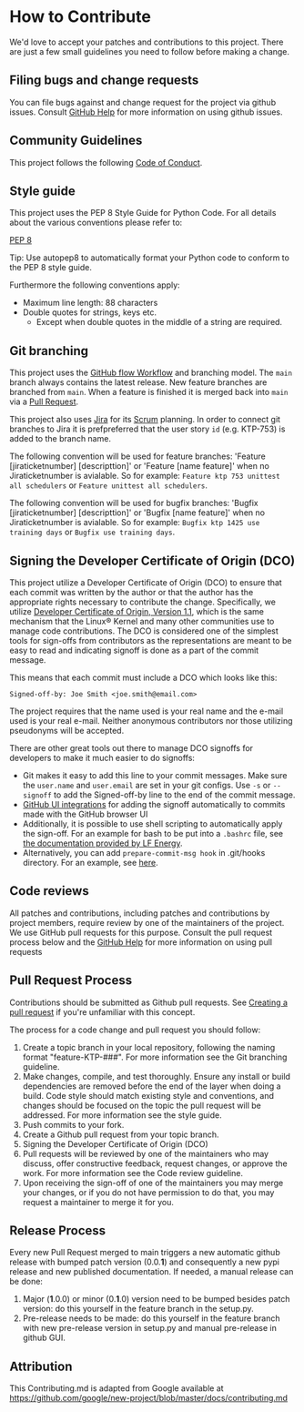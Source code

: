 <!--
SPDX-FileCopyrightText: 2017-2021 Alliander N.V. <korte.termijn.prognoses@alliander.com>

SPDX-License-Identifier: MPL-2.0
-->

# How to Contribute

We'd love to accept your patches and contributions to this project. There are
just a few small guidelines you need to follow before making a change.


## Filing bugs and change requests

You can file bugs against and change request for the project via github issues. Consult [GitHub Help](https://docs.github.com/en/free-pro-team@latest/github/managing-your-work-on-github/creating-an-issue) for more
information on using github issues.

## Community Guidelines

This project follows the following [Code of Conduct](https://github.com/OpenSTEF/.github/blob/main/CODE_OF_CONDUCT.md).

## Style guide

This project uses the PEP 8 Style Guide for Python Code. For all details about the various conventions please refer to:

[PEP 8](https://www.python.org/dev/peps/pep-0008)

Tip: Use autopep8 to automatically format your Python code to conform to the PEP 8 style guide.

Furthermore the following conventions apply:

* Maximum line length: 88 characters
* Double quotes for strings, keys etc.
    * Except when double quotes in the middle of a string are required.

## Git branching

This project uses the [GitHub flow Workflow](https://guides.github.com/introduction/flow/) and branching model. The `main` branch always contains the latest release. New feature branches are branched from `main`. When a feature is finished it is merged back into `main` via a [Pull Request](https://docs.github.com/en/github/collaborating-with-pull-requests/proposing-changes-to-your-work-with-pull-requests/about-pull-requests#:~:text=Pull%20requests%20let%20you%20tell,merged%20into%20the%20base%20branch.).

This project also uses [Jira](https://www.atlassian.com/software/jira) for its [Scrum](https://en.wikipedia.org/wiki/Scrum_software_development) planning. In order to connect git branches to Jira it is prefpreferred that the user story `id` (e.g. KTP-753) is added to the branch name.

The following convention will be used for feature branches: 'Feature [jiraticketnumber] [descripttion]' or 'Feature [name feature]' when no Jiraticketnumber is avialable.  So for example:  `Feature ktp 753 unittest all schedulers` or `Feature unittest all schedulers`.

The following convention will be used for bugfix branches: 'Bugfix [jiraticketnumber] [descripttion]' or 'Bugfix [name feature]' when no Jiraticketnumber is avialable.  So for example:  `Bugfix ktp 1425 use training days` or `Bugfix use training days`.

## Signing the Developer Certificate of Origin (DCO)
This project utilize a Developer Certificate of Origin (DCO) to ensure that each commit was written by the author or that the author has the appropriate rights necessary to contribute the change. Specifically, we utilize [Developer Certificate of Origin, Version 1.1](http://developercertificate.org/),  which is the same mechanism that the Linux® Kernel and many other communities use to manage code contributions. The DCO is considered one of the simplest tools for sign-offs from contributors as the representations are meant to be easy to read and indicating signoff is done as a part of the commit message.

This means that each commit must include a DCO which looks like this:

`Signed-off-by: Joe Smith <joe.smith@email.com>`

The project requires that the name used is your real name and the e-mail used is your real e-mail. Neither anonymous contributors nor those utilizing pseudonyms will be accepted.

There are other great tools out there to manage DCO signoffs for developers to make it much easier to do signoffs:
* Git makes it easy to add this line to your commit messages. Make sure the `user.name` and `user.email` are set in your git configs. Use `-s` or `--signoff` to add the Signed-off-by line to the end of the commit message.
* [GitHub UI integrations]( https://github.com/scottrigby/dco-gh-ui ) for adding the signoff automatically to commits made with the GitHub browser UI
* Additionally, it is possible to use shell scripting to automatically apply the sign-off. For an example for bash to be put into a `.bashrc` file, see [the documentation provided by LF Energy](https://wiki.lfenergy.org/display/HOME/Contribution+and+Compliance+Guidelines#ContributionandComplianceGuidelines-Contributionsignoff). 
* Alternatively, you can add `prepare-commit-msg hook` in .git/hooks directory. For an example, see [here](https://github.com/Samsung/ONE-vscode/wiki/ONE-vscode-Developer's-Certificate-of-Origin).

## Code reviews

All patches and contributions, including patches and contributions by project members, require review by one of the maintainers of the project. We
use GitHub pull requests for this purpose. Consult the pull request process below and the
[GitHub Help](https://help.github.com/articles/about-pull-requests/) for more
information on using pull requests

## Pull Request Process
Contributions should be submitted as Github pull requests. See [Creating a pull request](https://docs.github.com/en/github/collaborating-with-issues-and-pull-requests/creating-a-pull-request) if you're unfamiliar with this concept.

The process for a code change and pull request you should follow:

1. Create a topic branch in your local repository, following the naming format
"feature-KTP-###". For more information see the Git branching guideline.
1. Make changes, compile, and test thoroughly. Ensure any install or build dependencies are removed before the end of the layer when doing a build. Code style should match existing style and conventions, and changes should be focused on the topic the pull request will be addressed. For more information see the style guide.
1. Push commits to your fork.
1. Create a Github pull request from your topic branch.
1. Signing the Developer Certificate of Origin (DCO)
1. Pull requests will be reviewed by one of the maintainers who may discuss, offer constructive feedback, request changes, or approve
the work. For more information see the Code review guideline.
1. Upon receiving the sign-off of one of the maintainers you may merge your changes, or if you
   do not have permission to do that, you may request a maintainer to merge it for you.

## Release Process
Every new Pull Request merged to main triggers a new automatic github release with bumped patch version (0.0.**1**) and consequently a new pypi release and new published documentation. If needed, a manual release can be done:
1. Major (**1**.0.0) or minor (0.**1**.0) version need to be bumped besides patch version: do this yourself in the feature branch in the setup.py.
2. Pre-release needs to be made: do this yourself in the feature branch with new pre-release version in setup.py and manual pre-release in github GUI.

## Attribution

This Contributing.md is adapted from Google
available at
https://github.com/google/new-project/blob/master/docs/contributing.md





